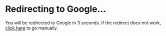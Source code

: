 <!DOCTYPE html>
<html lang="en">
<head>
    <meta charset="UTF-8">
    <meta http-equiv="refresh" content="3;url=https://www.google.com">
    <title>Redirecting to Google</title>
</head>
<body>
    <h1>Redirecting to Google...</h1>
    <p>You will be redirected to Google in 3 seconds. If the redirect does not work, <a href="https://www.google.com">click here</a> to go manually.</p>
</body>
</html>
